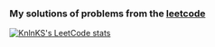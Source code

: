 ### My solutions of problems from the <a href="https://leetcode.com">leetcode</a>

[![KnlnKS's LeetCode stats](https://leetcode-stats-six.vercel.app/api?username=zotov_l88&theme=dark)](https://github.com/zotov_l88/leetcode-stats)
